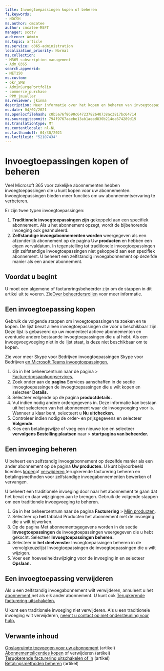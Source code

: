 ```yaml
---
title: Invoegtoepassingen kopen of beheren
f1.keywords:
- NOCSH
ms.author: cmcatee
author: cmcatee-MSFT
manager: scotv
audience: Admin
ms.topic: article
ms.service: o365-administration
localization_priority: Normal
ms.collection:
- M365-subscription-management
- Adm_O365
search.appverid:
- MET150
ms.custom:
- okr_SMB
- AdminSurgePortfolio
- commerce_purchase
- PPM_jmueller
ms.reviewer: jkinma
description: Meer informatie over het kopen en beheren van invoegtoepassingen voor uw Microsoft 365 abonnement voor bedrijven.
ms.date: 04/02/2021
ms.openlocfilehash: c0b5a76f8690c64723782640738ac3817bc64714
ms.sourcegitcommit: 794f9767aaebe13ab1aead830b214ea674289d19
ms.translationtype: MT
ms.contentlocale: nl-NL
ms.lasthandoff: 04/30/2021
ms.locfileid: "52107434"
---
```

# <a name="buy-or-manage-add-ons"></a>Invoegtoepassingen kopen of beheren

Veel Microsoft 365 voor zakelijke abonnementen hebben invoegtoepassingen die u kunt kopen voor uw abonnementen. Invoegtoepassingen bieden meer functies om uw abonnementservaring te verbeteren.

Er zijn twee typen invoegtoepassingen:

1. **Traditionele invoegtoepassingen zijn** gekoppeld aan een specifiek abonnement. Als u het abonnement opzegt, wordt de bijbehorende invoeging ook geannuleerd.
2. **Zelfstandige invoegabonnementen worden** weergegeven als een afzonderlijk abonnement op de pagina Uw **producten** en hebben een eigen vervaldatum. In tegenstelling tot traditionele invoegtoepassingen zijn zelfstandige invoegtoepassingen niet gekoppeld aan een specifiek abonnement. U beheert een zelfstandig invoegabonnement op dezelfde manier als een ander abonnement.

## <a name="before-you-begin"></a>Voordat u begint

U moet een algemene of factureringsbeheerder zijn om de stappen in dit artikel uit te voeren. Zie[Over beheerdersrollen](../admin/add-users/about-admin-roles.md) voor meer informatie.

## <a name="buy-an-add-on"></a>Een invoegtoepassing kopen

Gebruik de volgende stappen om invoegtoepassingen te zoeken en te kopen. De lijst bevat alleen invoegtoepassingen die voor u beschikbaar zijn. Deze lijst is gebaseerd op uw momenteel actieve abonnementen en eventuele andere bestaande invoegtoepassingen die u al hebt. Als een invoegvoegvoeging niet in de lijst staat, is deze niet beschikbaar om te kopen.

Zie voor meer Skype voor Bedrijven invoegtoepassingen Skype voor Bedrijven [en Microsoft Teams invoegtoepassingen.](/SkypeForBusiness/skype-for-business-and-microsoft-teams-add-on-licensing/skype-for-business-and-microsoft-teams-add-on-licensing)

1. Ga in het beheercentrum naar de pagina  \> <a href="https://go.microsoft.com/fwlink/p/?linkid=868433" target="_blank">Factureringsaankoopservices.</a>
2. Zoek onder aan de **pagina** Services  aanschaffen in de sectie Invoegtoepassingen de invoegtoepassingen die u wilt kopen en selecteer **Details.**
3. Selecteer volgende op de pagina **productdetails.**
4. Vul indien nodig andere ordergegevens in. Deze informatie kan bestaan uit het selecteren van het abonnement waar de invoegvoeging voor is. Wanneer u klaar bent, selecteert u **Nu uitchecken.**
5. Controleer indien nodig de order- en prijsgegevens en selecteer **Volgende.**
6. Kies een betalingswijze of voeg een nieuwe toe en selecteer **vervolgens Bestelling plaatsen** naar  >  **startpagina van beheerder.**

## <a name="manage-an-add-on"></a>Een invoeging beheren

U beheert een zelfstandig invoegabonnement op dezelfde manier als een ander abonnement op de pagina **Uw producten.** U kunt bijvoorbeeld licenties [kopen](licenses/buy-licenses.md)of [verwijderen,](subscriptions/renew-your-subscription.md)terugkerende [](billing-and-payments/manage-payment-methods.md) facturering beheren en betalingsmethoden voor zelfstandige invoegabonnementen bewerken of vervangen.

U beheert een traditionele invoeging door naar het abonnement te gaan dat het bevat en daar wijzigingen aan te brengen. Gebruik de volgende stappen om een traditionele invoegvoeging te beheren.
  
1. Ga in het beheercentrum naar de pagina **Facturering** \> <a href="https://go.microsoft.com/fwlink/p/?linkid=842054" target="_blank">Mijn producten</a>.
2. Selecteer op **het** tabblad Producten het abonnement met de invoeging die u wilt bijwerken.
3. Op de pagina Met abonnementsgegevens worden in de sectie **Invoegtoepassingen** de invoegtoepassingen weergegeven die u hebt gekocht. Selecteer **Invoegtoepassingen beheren.**
4. Selecteer in **het deelvenster** Invoegtoepassingen beheren in de vervolgkeuzelijst Invoegtoepassingen de invoegtoepassingen die u wilt wijzigen. 
5. Voer een hoeveelheidswijziging voor de invoeging in en selecteer **Opslaan.**

## <a name="remove-an-add-on"></a>Een invoegtoepassing verwijderen

Als u een zelfstandig invoegabonnement wilt verwijderen, annuleert u het [abonnement,](subscriptions/cancel-your-subscription.md)net als elk ander abonnement. U kunt ook [Terugkerende facturering uitschakelen.](subscriptions/renew-your-subscription.md)

U kunt een traditionele invoeging niet verwijderen. Als u een traditionele invoeging wilt verwijderen, [neemt u contact op met ondersteuning voor hulp.](../admin/contact-support-for-business-products.md)
  
## <a name="related-content"></a>Verwante inhoud

[Opslagruimte toevoegen voor uw abonnement](add-storage-space.md) (artikel)\
[Abonnementslicenties kopen](licenses/buy-licenses.md) of verwijderen (artikel)\
[Terugkerende facturering uitschakelen of in](subscriptions/renew-your-subscription.md#turn-recurring-billing-off-or-on) (artikel)\
[Betalingsmethoden beheren](billing-and-payments/manage-payment-methods.md) (artikel)